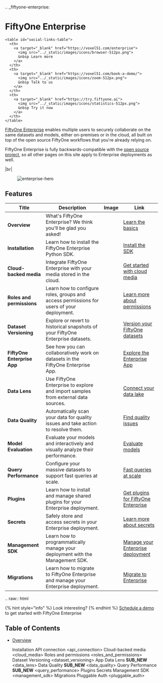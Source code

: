 .. _fiftyone-enterprise:

# FiftyOne Enterprise

    <table id="social-links-table">
      <th>
        <a target="_blank" href="https://voxel51.com/enterprise">
          <img src="../_static/images/icons/browser-512px.png">
          &nbsp Learn more
        </a>
      </th>
      <th>
        <a target="_blank" href="https://voxel51.com/book-a-demo/">
          <img src="../_static/images/icons/zoom-512px.png">
          &nbsp Talk to us
        </a>
      </th>
      <th>
        <a target="_blank" href="https://try.fiftyone.ai">
          <img src="../_static/images/icons/statistics-512px.png">
          &nbsp Try it now
        </a>
      </th>
    </table>
  

[FiftyOne Enterprise](https://voxel51.com/enterprise/) enables multiple users
to securely collaborate on the same datasets and models, either on-premises or
in the cloud, all built on top of the open source FiftyOne workflows that
you're already relying on.

FiftyOne Enterprise is fully backwards-compatible with the
[open source project](https://github.com/voxel51/fiftyone), so all other
pages on this site apply to Enterprise deployments as well.

|br|

<figure><img src="/images/enterprise/hero.png" alt="enterprise-hero"><figcaption></figcaption></figure>

## Features

<table data-view="cards"><thead><tr><th>Title</th><th>Description</th><th data-hidden data-card-cover data-type="files">Image</th><th data-hidden data-card-target data-type="content-ref">Link</th></tr></thead><tbody>
<tr><td><strong>Overview</strong></td><td>What's FiftyOne Enterprise? We think you'll be glad you asked!</td><td></td><td><a href="overview.html">Learn the basics</a></td></tr>
<tr><td><strong>Installation</strong></td><td>Learn how to install the FiftyOne Enterprise Python SDK.</td><td></td><td><a href="installation.html">Install the SDK</a></td></tr>
<tr><td><strong>Cloud-backed media</strong></td><td>Integrate FiftyOne Enterprise with your media stored in the cloud.</td><td></td><td><a href="cloud_media.html">Get started with cloud media</a></td></tr>
<tr><td><strong>Roles and permissions</strong></td><td>Learn how to configure roles, groups and access permissions for users of your deployment.</td><td></td><td><a href="roles_and_permissions.html">Learn more about permissions</a></td></tr>
<tr><td><strong>Dataset Versioning</strong></td><td>Explore or revert to historical snapshots of your FiftyOne Enterprise datasets.</td><td></td><td><a href="dataset_versioning.html">Version your FiftyOne datasets</a></td></tr>
<tr><td><strong>FiftyOne Enterprise App</strong></td><td>See how you can collaboratively work on datasets in the FiftyOne Enterprise App.</td><td></td><td><a href="app.html">Explore the Enterprise App</a></td></tr>
<tr><td><strong>Data Lens</strong></td><td>Use FiftyOne Enterprise to explore and import samples from external data sources.</td><td></td><td><a href="data_lens.html">Connect your data lake</a></td></tr>
<tr><td><strong>Data Quality</strong></td><td>Automatically scan your data for quality issues and take action to resolve them.</td><td></td><td><a href="data_quality.html">Find quality issues</a></td></tr>
<tr><td><strong>Model Evaluation</strong></td><td>Evaluate your models and interactively and visually analyze their performance.</td><td></td><td><a href="../user_guide/app.html#app-model-evaluation-panel">Evaluate models</a></td></tr>
<tr><td><strong>Query Performance</strong></td><td>Configure your massive datasets to support fast queries at scale.</td><td></td><td><a href="query_performance.html">Fast queries at scale</a></td></tr>
<tr><td><strong>Plugins</strong></td><td>Learn how to install and manage shared plugins for your Enterprise deployment.</td><td></td><td><a href="plugins.html">Get plugins for FiftyOne Enterprise</a></td></tr>
<tr><td><strong>Secrets</strong></td><td>Safely store and access secrets in your Enterprise deployment.</td><td></td><td><a href="secrets.html">Learn more about secrets</a></td></tr>
<tr><td><strong>Management SDK</strong></td><td>Learn how to programmatically manage your deployment with the Management SDK.</td><td></td><td><a href="management_sdk.html">Manage your Enterprise deployment</a></td></tr>
<tr><td><strong>Migrations</strong></td><td>Learn how to migrate to FiftyOne Enterprise and manage your Enterprise deployment.</td><td></td><td><a href="migrations.html">Migrate to Enterprise</a></td></tr>
</tbody></table>

.. raw:: html

        

{% hint style="info" %}
Look interesting?
{% endhint %}
    [Schedule a demo](https://voxel51.com/book-a-demo) to get
    started with FiftyOne Enterprise

## Table of Contents

- [Overview](overview)

    Installation <installation>
    API connection <api_connection>
    Cloud-backed media <cloud_media>
    Roles and permissions <roles_and_permissions>
    Dataset Versioning <dataset_versioning>
    App <app>
    Data Lens __SUB_NEW__ <data_lens>
    Data Quality __SUB_NEW__ <data_quality>
    Query Performance __SUB_NEW__ <query_performance>
    Plugins <plugins>
    Secrets <secrets>
    Management SDK <management_sdk>
    Migrations <migrations>
    Pluggable Auth <pluggable_auth>
